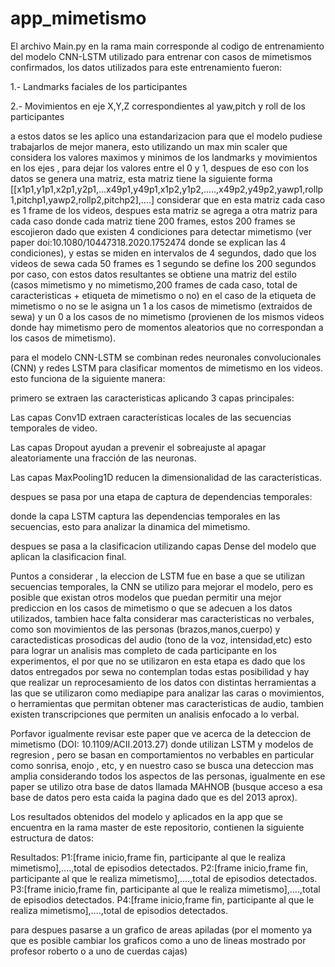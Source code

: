 # app_mimetismo

El archivo Main.py en la rama main corresponde al codigo de entrenamiento del modelo CNN-LSTM utilizado para entrenar con casos de mimetismos confirmados, los datos utilizados para este entrenamiento fueron:

1.- Landmarks faciales de los participantes

2.- Movimientos en eje X,Y,Z correspondientes al yaw,pitch y roll de los participantes

a estos datos se les aplico una estandarizacion para que el modelo pudiese trabajarlos de mejor manera, esto utilizando un max min scaler que considera los valores maximos y minimos de los landmarks y movimientos en los ejes , para dejar los valores entre el 0 y 1, despues de eso con los datos se genera una matriz, esta matriz tiene la siguiente forma [[x1p1,y1p1,x2p1,y2p1,...x49p1,y49p1,x1p2,y1p2,.....,x49p2,y49p2,yawp1,rollp1,pitchp1,yawp2,rollp2,pitchp2],....] considerar que en esta matriz cada caso es 1 frame de los videos, despues esta matriz se agrega a otra matriz para cada caso donde cada matriz tiene 200 frames, estos 200 frames se escojieron dado que existen 4 condiciones para detectar mimetismo (ver paper doi:10.1080/10447318.2020.1752474 donde se explican las 4 condiciones), y estas se miden en intervalos de 4 segundos, dado que los videos de sewa cada 50 frames es 1 segundo se define los 200 segundos por caso, con estos datos resultantes se obtiene una matriz del estilo (casos mimetismo y no mimetismo,200 frames de cada caso, total de caracteristicas + etiqueta de mimetismo o no) en el caso de la etiqueta de mimetismo o no se le asigna un 1 a los casos de mimetismo (extraidos de sewa) y un 0 a los casos de no mimetismo (provienen de los mismos videos donde hay mimetismo pero de momentos aleatorios que no correspondan a los casos de mimetismo).

para el modelo CNN-LSTM se combinan redes neuronales convolucionales (CNN) y redes LSTM para clasificar momentos de mimetismo en los videos. esto funciona de la siguiente manera:

primero se extraen las caracteristicas aplicando 3 capas principales:

Las capas Conv1D extraen características locales de las secuencias temporales de video.

Las capas Dropout ayudan a prevenir el sobreajuste al apagar aleatoriamente una fracción de las neuronas.

Las capas MaxPooling1D reducen la dimensionalidad de las características.

despues se pasa por una etapa de captura de dependencias temporales:

donde la capa LSTM captura las dependencias temporales en las secuencias, esto para analizar la dinamica del mimetismo.

despues se pasa a la clasificacion utilizando capas Dense del modelo que aplican la clasificacion final.

Puntos a considerar , la eleccion de LSTM fue en base a que se utilizan secuencias temporales, la CNN se utilizo para mejorar el modelo, pero es posible que existan otros modelos que puedan permitir una mejor prediccion en los casos de mimetismo o que se adecuen a los datos utilizados, tambien hace falta considerar mas caracteristicas no verbales, como son movimientos de las personas (brazos,manos,cuerpo) y caractedisticas prosodicas del audio (tono de la voz, intensidad,etc) esto para lograr un analisis mas completo de cada participante en los experimentos, el por que no se utilizaron en esta etapa es dado que los datos entregados por sewa no contemplan todas estas posibilidad y hay que realizar un reprocesamiento de los datos con distintas herramientas a las que se utilizaron como mediapipe para analizar las caras o movimientos, o herramientas que permitan obtener mas caracteristicas de audio, tambien existen transcripciones que permiten un analisis enfocado a lo verbal.

Porfavor igualmente revisar este paper que ve acerca de la deteccion de mimetismo (DOI: 10.1109/ACII.2013.27) donde utilizan LSTM y modelos de regresion , pero se basan en comportamientos no verbables en particular como sonrisa, enojo , etc, y en nuestro caso se busca una deteccion mas amplia considerando todos los aspectos de las personas, igualmente en ese paper se utilizo otra base de datos llamada MAHNOB (busque acceso a esa base de datos pero esta caida la pagina dado que es del 2013 aprox).

Los resultados obtenidos del modelo y aplicados en la app que se encuentra en la rama master de este repositorio, contienen la siguiente estructura de datos:

Resultados:
P1:[frame inicio,frame fin, participante al que le realiza mimetismo],....,total de episodios detectados.
P2:[frame inicio,frame fin, participante al que le realiza mimetismo],....,total de episodios detectados.
P3:[frame inicio,frame fin, participante al que le realiza mimetismo],....,total de episodios detectados.
P4:[frame inicio,frame fin, participante al que le realiza mimetismo],....,total de episodios detectados.

para despues pasarse a un grafico de areas apiladas (por el momento ya que es posible cambiar los graficos como a uno de lineas mostrado por profesor roberto o a uno de cuerdas cajas)

